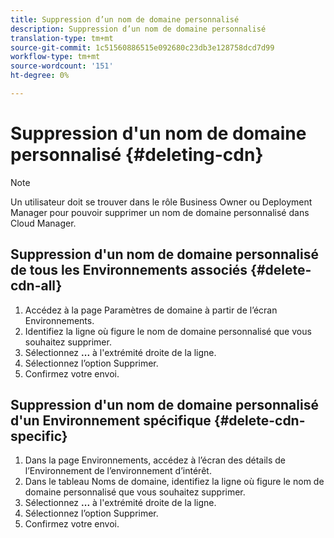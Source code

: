 ```yaml
---
title: Suppression d’un nom de domaine personnalisé
description: Suppression d’un nom de domaine personnalisé
translation-type: tm+mt
source-git-commit: 1c51560886515e092680c23db3e128758dcd7d99
workflow-type: tm+mt
source-wordcount: '151'
ht-degree: 0%

---
```



# Suppression d&#39;un nom de domaine personnalisé {#deleting-cdn}

>[!NOTE]
>Un utilisateur doit se trouver dans le rôle Business Owner ou Deployment Manager pour pouvoir supprimer un nom de domaine personnalisé dans Cloud Manager.

## Suppression d&#39;un nom de domaine personnalisé de tous les Environnements associés {#delete-cdn-all}

1. Accédez à la page Paramètres de domaine à partir de l’écran Environnements.
1. Identifiez la ligne où figure le nom de domaine personnalisé que vous souhaitez supprimer.
1. Sélectionnez **...** à l&#39;extrémité droite de la ligne.
1. Sélectionnez l’option Supprimer.
1. Confirmez votre envoi.


## Suppression d&#39;un nom de domaine personnalisé d&#39;un Environnement spécifique {#delete-cdn-specific}

1. Dans la page Environnements, accédez à l’écran des détails de l’Environnement de l’environnement d’intérêt.
1. Dans le tableau Noms de domaine, identifiez la ligne où figure le nom de domaine personnalisé que vous souhaitez supprimer.
1. Sélectionnez **...** à l&#39;extrémité droite de la ligne.
1. Sélectionnez l’option Supprimer.
1. Confirmez votre envoi.
